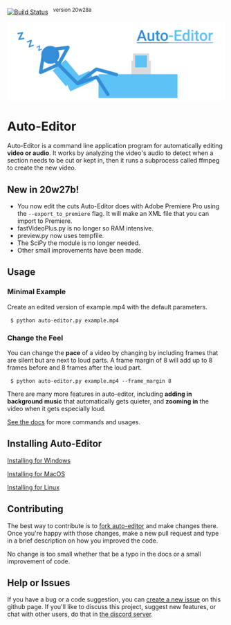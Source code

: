 [![Build Status](https://travis-ci.com/WyattBlue/auto-editor.svg?branch=master)](https://travis-ci.com/WyattBlue/auto-editor)
 &nbsp;&nbsp;<sup>version 20w28a

<p align="center">
  <img src="/resources/auto-editor_banner.png" width="800">
</p>

# Auto-Editor
Auto-Editor is a command line application program for automatically editing **video or audio**.
It works by analyzing the video's audio to detect when a section needs to be cut or kept in, then it runs a subprocess called ffmpeg to create the new video.

## New in 20w27b!
 * You now edit the cuts Auto-Editor does with Adobe Premiere Pro using the `--export_to_premiere` flag. It will make an XML file that you can import to Premiere.
 * fastVideoPlus.py is no longer so RAM intensive.
 * preview.py now uses tempfile.
 * The SciPy the module is no longer needed.
 * Other small improvements have been made.

## Usage
### Minimal Example

Create an edited version of example.mp4 with the default parameters.
```terminal
 $ python auto-editor.py example.mp4
```

### Change the Feel
You can change the **pace** of a video by changing by including frames that are silent but are next to loud parts. A frame margin of 8 will add up to 8 frames before and 8 frames after the loud part.

```terminal
 $ python auto-editor.py example.mp4 --frame_margin 8
```

There are many more features in auto-editor, including **adding in background music** that automatically gets quieter, and **zooming in** the video when it gets especially loud.

[See the docs](/resources/docs.md) for more commands and usages.


## Installing Auto-Editor
[Installing for Windows](/resources/install_win.md)

[Installing for MacOS](/resources/install_mac.md)

[Installing for Linux](/resources/install_lin.md)

## Contributing
The best way to contribute is to [fork auto-editor](https://github.com/WyattBlue/auto-editor/fork) and make changes there. Once you're happy with those changes, make a new pull request and type in a brief description on how you improved the code.

No change is too small whether that be a typo in the docs or a small improvement of code.

## Help or Issues
If you have a bug or a code suggestion, you can [create a new issue](https://github.com/WyattBlue/auto-editor/issues/new) on this github page. If you'll like to discuss this project, suggest new features, or chat with other users, do that in [the discord server](https://discord.com/invite/kMHAWJJ).

